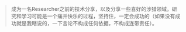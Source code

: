 
> 成为一名Researcher之前的技术分享，以及分享一些喜好的涉猎领域。研究和学习可能是一个痛并快乐的过程，坚持住，一定会成功的（如果没有成功就是我瞎说的，一下言论不构成任何依据，不构成连带责任）。